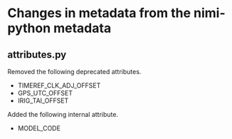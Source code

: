 # Changes in metadata from the nimi-python metadata

## attributes.py

Removed the following deprecated attributes.
- TIMEREF_CLK_ADJ_OFFSET
- GPS_UTC_OFFSET
- IRIG_TAI_OFFSET

Added the following internal attribute.
- MODEL_CODE
